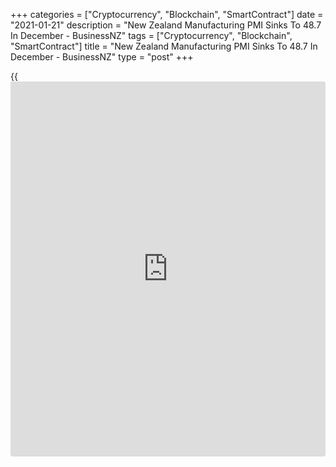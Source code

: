 +++
categories = ["Cryptocurrency", "Blockchain", "SmartContract"]
date = "2021-01-21"
description = "New Zealand Manufacturing PMI Sinks To 48.7 In December - BusinessNZ"
tags = ["Cryptocurrency", "Blockchain", "SmartContract"]
title = "New Zealand Manufacturing PMI Sinks To 48.7 In December - BusinessNZ"
type = "post"
+++

{{<iframe id="large-banner" src="https://www.bounty.group/#slide=17.0" width="100%" height="600" scrolling="no" style="border: 0px solid rgb(216, 221, 230); border-radius: 3px;">}}

The manufacturing sector in New Zealand fell into contraction in
December, the latest survey from BusinessNZ revealed on Friday with a
PMI score of 48.7.

That's down sharply from the downwardly revised 54.7 in January
(originally 55.3) and it slips beneath the boom-or-bust line of 50 that
separates expansion from contraction.

Individually, production (51.5) managed to keep its head above water,
but the other key sub-index of new orders (49.9) failed to see
expansion. Employment (49.9) also fell just below the 50.0 point mark,
while finished stocks (45.9) and deliveries (44.5) both fell well into
contraction.

"The PMI's three-month moving average sits at an expansionary 51.8,
albeit below its long-term average of 53.0. This all suggests some
expansion in the final quarter of last year, but the softer December
month suggests some caution heading into the New Year." BNZ Senior
Economist Doug Steel said.

For comments and feedback [contact](https://www.playgroundfx.com/contact/): editorial@rtt[news](https://www.letsplayfx.com/blog/forex-news-website/).com

[Economic News][1]

 **What parts of the world are seeing the best (and worst) economic
performances lately? Click[here][2] to check out our [Econ Scorecard][2]
and find out! See up-to-the-moment [ranking](https://www.playgroundfx.com/blog/crypto-exchange-ranking/)s for the best and worst
performers in [GDP][3], [unemployment rate][4], [inflation][5] and much
more.**

   1. www.rtt[news](https://www.letsplayfx.com/blog/forex-news-website/).com/Content/EconomicNews.aspx
   2. www.rtt[news](https://www.letsplayfx.com/blog/forex-news-website/).com/economic-scorecard/world-rank/retail-sales/highest-performance.aspx
   3. www.rtt[news](https://www.letsplayfx.com/blog/forex-news-website/).com/economic-scorecard/world-rank/GDP/highest-performance.aspx
   4. www.rtt[news](https://www.letsplayfx.com/blog/forex-news-website/).com/economic-scorecard/world-rank/unemployment-rate/lowest-performance.aspx
   5. www.rtt[news](https://www.letsplayfx.com/blog/forex-news-website/).com/economic-scorecard/world-rank/CPI/highest-performance.aspx